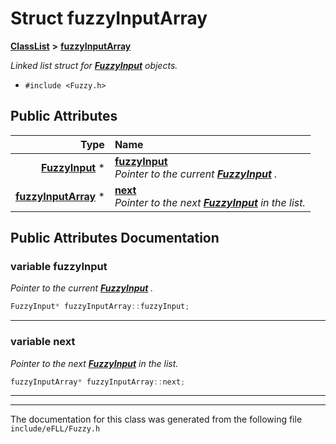 

# Struct fuzzyInputArray



[**ClassList**](annotated.md) **>** [**fuzzyInputArray**](structfuzzy_input_array.md)



_Linked list struct for_ [_**FuzzyInput**_](class_fuzzy_input.md) _objects._

* `#include <Fuzzy.h>`





















## Public Attributes

| Type | Name |
| ---: | :--- |
|  [**FuzzyInput**](class_fuzzy_input.md) \* | [**fuzzyInput**](#variable-fuzzyinput)  <br>_Pointer to the current_ [_**FuzzyInput**_](class_fuzzy_input.md) _._ |
|  [**fuzzyInputArray**](structfuzzy_input_array.md) \* | [**next**](#variable-next)  <br>_Pointer to the next_ [_**FuzzyInput**_](class_fuzzy_input.md) _in the list._ |












































## Public Attributes Documentation




### variable fuzzyInput 

_Pointer to the current_ [_**FuzzyInput**_](class_fuzzy_input.md) _._
```C++
FuzzyInput* fuzzyInputArray::fuzzyInput;
```




<hr>



### variable next 

_Pointer to the next_ [_**FuzzyInput**_](class_fuzzy_input.md) _in the list._
```C++
fuzzyInputArray* fuzzyInputArray::next;
```




<hr>

------------------------------
The documentation for this class was generated from the following file `include/eFLL/Fuzzy.h`

